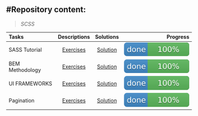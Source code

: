 #Repository content:
---
>_SCSS_

Tasks|Descriptions|Solutions|Progress
:----|:----------:|:-------:|--------:
SASS Tutorial| [Exercises](https://www.youtube.com/watch?v=Sk5jMurFHCo&list=PL4cUxeGkcC9jxJX7vojNVK-o8ubDZEcNb&index=2)| [Solution](https://github.com/Darya-STRONG/SCSS_Training/tree/main/Sass%20Course)|![progress](logo.svg)
BEM Methodology| [Exercises](https://www.youtube.com/watch?v=QiHbM_P2kI8&t=4s)| [Solution](https://github.com/Darya-STRONG/Training/tree/main/BEM%20course)|![progress](logo.svg)
UI FRAMEWORKS| [Exercises](https://www.youtube.com/watch?v=iJKCj8uAHz8&t=8804s)| [Solution](https://github.com/Darya-STRONG/Training/tree/main/UL%20Frameworks/Website)|![progress](logo.svg)
Pagination| [Exercises](https://www.youtube.com/watch?v=DUUaHqgle5c&t=750s)| [Solution](https://github.com/Darya-STRONG/Training/tree/main/UL%20Frameworks/Website)|![progress](logo.svg)

